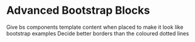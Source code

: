 # Advanced Bootstrap Blocks

Give bs components template content when placed to make it look like bootstrap examples
Decide better borders than the coloured dotted lines 
